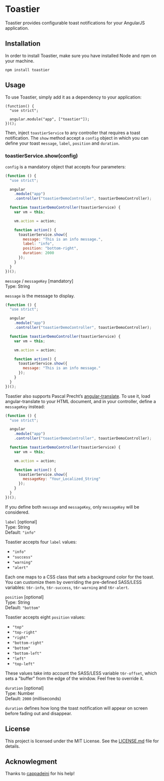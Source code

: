 # Toastier

Toastier provides configurable toast notifications for your AngularJS application.

## Installation

In order to install Toastier, make sure you have installed Node and npm on your machine.

```
npm install toastier
```

## Usage

To use Toastier, simply add it as a dependency to your application:

```
(function() {
  "use strict";

  angular.module("app", ["toastier"]);
})();
```

Then, inject `toastierService` to any controller that requires a toast notification. The `show` method accept a `config` object in which you can define your toast `message`, `label`, `position` and `duration`.

### toastierService.show(config)

`config` is a mandatory object that accepts four parameters:

```javascript
(function () {
  "use strict";

  angular
    .module("app")
    .controller("toastierDemoController", toastierDemoController);

  function toastierDemoController(toastierService) {
    var vm = this;

    vm.action = action;

    function action() {
      toastierService.show({
        message: "This is an info message.",
        label: "info",
        position: "bottom-right",
        duration: 2000
      });
    }
  }
})();
```

`message` / `messageKey` [mandatory]  
Type: String

`message` is the message to display.

```javascript
(function () {
  "use strict";

  angular
    .module("app")
    .controller("toastierDemoController", toastierDemoController);

  function toastierDemoController(toastierService) {
    var vm = this;

    vm.action = action;

    function action() {
      toastierService.show({
        message: "This is an info message."
      });
    }
  }
})();
```

Toastier also supports Pascal Precht&#8217;s <a href="https://angular-translate.github.io/" target="_blank">angular-translate</a>. To use it, load angular-translate to your HTML document, and in your controller, define a `messageKey` instead:

```javascript
(function () {
  "use strict";

  angular
    .module("app")
    .controller("toastierDemoController", toastierDemoController);

  function toastierDemoController(toastierService) {
    var vm = this;

    vm.action = action;

    function action() {
      toastierService.show({
        messageKey: "Your_Localized_String"
      });
    }
  }
})();
```

If you define both `message` and `messageKey`, only `messageKey` will be considered.

`label` [optional]  
Type: String  
Default: `"info"`

Toastier accepts four `label` values:
- `"info"`
- `"success"`
- `"warning"`
- `"alert"`

Each one maps to a CSS class that sets a background color for the toast. You can customize them by overriding the pre-defined SASS/LESS variables: `t6r-info`, `t6r-success`, `t6r-warning` and `t6r-alert`.

`position` [optional]  
Type: String  
Default: `"bottom"`

Toastier accepts eight `position` values:
- `"top"`
- `"top-right"`
- `"right"`
- `"bottom-right"`
- `"bottom"`
- `"bottom-left"`
- `"left"`
- `"top-left"`

These values take into account the SASS/LESS variable `t6r-offset`, which sets a "buffer" from the edge of the window. Feel free to override it.

`duration` [optional]  
Type: Number  
Default: `2000` (milliseconds)

`duration` defines how long the toast notification will appear on screen before fading out and disappear.

## License

This project is licensed under the MIT License. See the [LICENSE.md](LICENSE.md) file for details.

## Acknowlegment

Thanks to [cappadeini](https://github.com/cappadeini) for his help!
